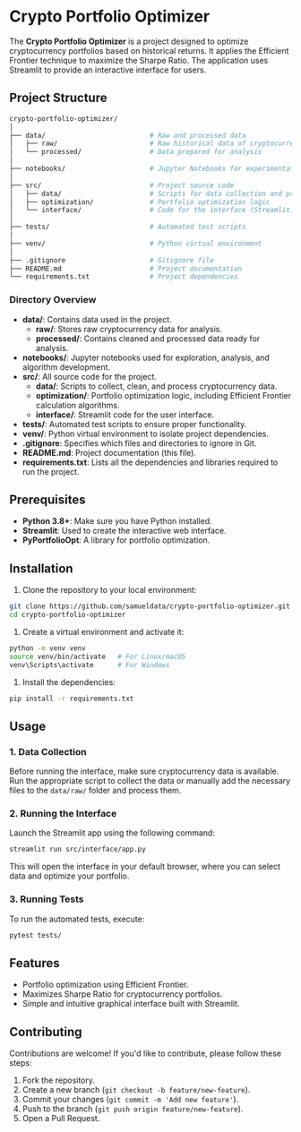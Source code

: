 # Crypto Portfolio Optimizer

The **Crypto Portfolio Optimizer** is a project designed to optimize cryptocurrency portfolios based on historical returns. It applies the Efficient Frontier technique to maximize the Sharpe Ratio. The application uses Streamlit to provide an interactive interface for users.

## Project Structure

```bash
crypto-portfolio-optimizer/
│
├── data/                          # Raw and processed data
│   ├── raw/                       # Raw historical data of cryptocurrencies
│   └── processed/                 # Data prepared for analysis
│
├── notebooks/                     # Jupyter Notebooks for experimentation
│
├── src/                           # Project source code
│   ├── data/                      # Scripts for data collection and processing
│   ├── optimization/              # Portfolio optimization logic
│   └── interface/                 # Code for the interface (Streamlit)
│
├── tests/                         # Automated test scripts
│
├── venv/                          # Python virtual environment
│
├── .gitignore                     # Gitignore file
├── README.md                      # Project documentation
└── requirements.txt               # Project dependencies
```

### Directory Overview

- **data/**: Contains data used in the project.
  - **raw/**: Stores raw cryptocurrency data for analysis.
  - **processed/**: Contains cleaned and processed data ready for analysis.
- **notebooks/**: Jupyter notebooks used for exploration, analysis, and algorithm development.
- **src/**: All source code for the project.
  - **data/**: Scripts to collect, clean, and process cryptocurrency data.
  - **optimization/**: Portfolio optimization logic, including Efficient Frontier calculation algorithms.
  - **interface/**: Streamlit code for the user interface.
- **tests/**: Automated test scripts to ensure proper functionality.
- **venv/**: Python virtual environment to isolate project dependencies.
- **.gitignore**: Specifies which files and directories to ignore in Git.
- **README.md**: Project documentation (this file).
- **requirements.txt**: Lists all the dependencies and libraries required to run the project.

## Prerequisites

- **Python 3.8+**: Make sure you have Python installed.
- **Streamlit**: Used to create the interactive web interface.
- **PyPortfolioOpt**: A library for portfolio optimization.

## Installation

1. Clone the repository to your local environment:

```bash
git clone https://github.com/samueldata/crypto-portfolio-optimizer.git
cd crypto-portfolio-optimizer
```

1. Create a virtual environment and activate it:

```bash
python -m venv venv
source venv/bin/activate   # For Linux/macOS
venv\Scripts\activate      # For Windows
```

1. Install the dependencies:

```bash
pip install -r requirements.txt
```

## Usage

### 1. Data Collection

Before running the interface, make sure cryptocurrency data is available. Run the appropriate script to collect the data or manually add the necessary files to the `data/raw/` folder and process them.

### 2. Running the Interface

Launch the Streamlit app using the following command:

```bash
streamlit run src/interface/app.py
```

This will open the interface in your default browser, where you can select data and optimize your portfolio.

### 3. Running Tests

To run the automated tests, execute:

```bash
pytest tests/
```

## Features

- Portfolio optimization using Efficient Frontier.
- Maximizes Sharpe Ratio for cryptocurrency portfolios.
- Simple and intuitive graphical interface built with Streamlit.

## Contributing

Contributions are welcome! If you'd like to contribute, please follow these steps:

1. Fork the repository.
2. Create a new branch (`git checkout -b feature/new-feature`).
3. Commit your changes (`git commit -m 'Add new feature'`).
4. Push to the branch (`git push origin feature/new-feature`).
5. Open a Pull Request.